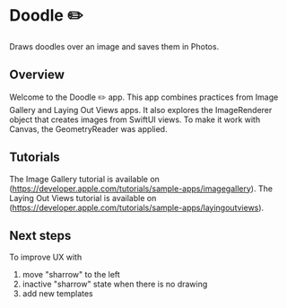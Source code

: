 #  Doodle ✏️

Draws doodles over an image and saves them in Photos.

## Overview

Welcome to the Doodle ✏️ app. This app combines practices from Image Gallery and Laying Out Views apps.
It also explores the ImageRenderer object that creates images from SwiftUI views. To make it work with Canvas, the GeometryReader was applied.

## Tutorials
The Image Gallery tutorial is available on (https://developer.apple.com/tutorials/sample-apps/imagegallery).
The Laying Out Views tutorial is available on (https://developer.apple.com/tutorials/sample-apps/layingoutviews).

## Next steps
To improve UX with 
1) move "sharrow" to the left
2) inactive "sharrow" state when there is no drawing
3) add new templates
